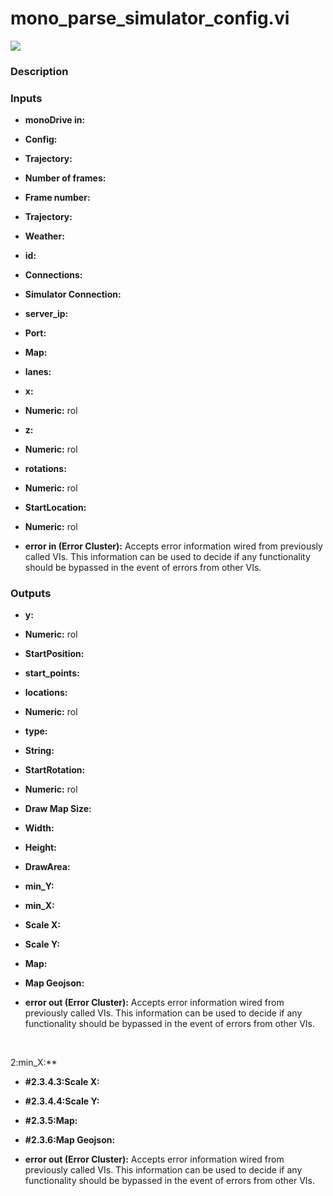 # mono_parse_simulator_config.vi

<p class="img_container">
<img class="lg_img" src="../mono_parse_simulator_config.png"/>
</p>

### Description

 

### Inputs

- **monoDrive in:**   

- **Config:**   

- **Trajectory:**   

- **Number of frames:**   

- **Frame number:**   

- **Trajectory:**   

- **Weather:**   

- **id:**   

- **Connections:**   

- **Simulator Connection:**   

- **server_ip:**   

- **Port:**   

- **Map:**   

- **lanes:**   

- **x:**   

- **Numeric:**  rol 

- **z:**   

- **Numeric:**  rol 

- **rotations:**   

- **Numeric:**  rol 

- **StartLocation:**   

- **Numeric:**  rol 

- **error in (Error Cluster):** Accepts error information wired from previously called VIs. This information can be used to decide if any functionality should be bypassed in the event of errors from other VIs. 

### Outputs

- **y:**   

- **Numeric:**  rol 

- **StartPosition:**   

- **start_points:**   

- **locations:**   

- **Numeric:**  rol 

- **type:**   

- **String:**   

- **StartRotation:**   

- **Numeric:**  rol 

- **Draw Map Size:**   

- **Width:**   

- **Height:**   

- **DrawArea:**   

- **min_Y:**   

- **min_X:**   

- **Scale X:**   

- **Scale Y:**   

- **Map:**   

- **Map Geojson:**   

- **error out (Error Cluster):** Accepts error information wired from previously called VIs. This information can be used to decide if any functionality should be bypassed in the event of errors from other VIs. 

<p>&nbsp;</p>
2:min_X:**   

- **#2.3.4.3:Scale X:**   

- **#2.3.4.4:Scale Y:**   

- **#2.3.5:Map:**   

- **#2.3.6:Map Geojson:**   

- **error out (Error Cluster):** Accepts error information wired from previously called VIs. This information can be used to decide if any functionality should be bypassed in the event of errors from other VIs. 

<p>&nbsp;</p>
